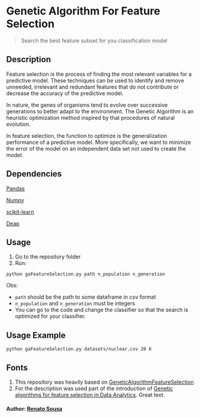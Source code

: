 
# Genetic Algorithm For Feature Selection
> Search the best feature subset for you classification model

## Description
Feature selection is the process of finding the most relevant variables for a predictive model. These techniques can be used to identify and remove unneeded, irrelevant and redundant features that do not contribute or decrease the accuracy of the predictive model.

In nature, the genes of organisms tend to evolve over successive generations to better adapt to the environment. The Genetic Algorithm is an heuristic optimization method inspired by that procedures of natural evolution.

In feature selection, the function to optimize is the generalization performance of a predictive model. More specifically, we want to minimize the error of the model on an independent data set not used to create the model.




## Dependencies
[Pandas](https://pandas.pydata.org/)

[Numpy](http://www.numpy.org/)

[scikit-learn](http://scikit-learn.org/stable/)

[Deap](https://deap.readthedocs.io/en/master/)


## Usage
1. Go to the repository folder
1. Run:
```
python gaFeatureSelection.py path n_population n_generation
```
Obs:
  - `path` should be the path to some dataframe in csv format
  - `n_population` and `n_generation` must be integers
  - You can go to the code and change the classifier so that the search is optimized for your classifier.

## Usage Example
```
python gaFeatureSelection.py datasets/nuclear.csv 20 6
```

## Fonts
1. This repository was heavily based on [GeneticAlgorithmFeatureSelection](https://github.com/scoliann/GeneticAlgorithmFeatureSelection)
1. For the description was used part of the introduction of  [Genetic algorithms for feature selection in Data Analytics](https://www.neuraldesigner.com/blog/genetic_algorithms_for_feature_selection). Great text.

#### Author: [Renato Sousa](https://github.com/renatoosousa)
